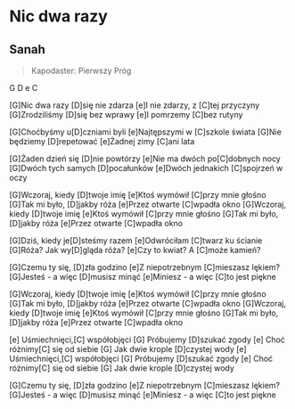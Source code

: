 # Nic dwa razy
## Sanah
> Kapodaster: Pierwszy Próg


G D e C

[G]Nic dwa razy [D]się nie zdarza
[e]I nie zdarzy, z [C]tej przyczyny
[G]Zrodziliśmy [D]się bez wprawy
[e]I pomrzemy [C]bez rutyny

[G]Choćbyśmy u[D]czniami byli
[e]Najtępszymi w [C]szkole świata
[G]Nie będziemy [D]repetować
[e]Żadnej zimy [C]ani lata

[G]Żaden dzień się [D]nie powtórzy
[e]Nie ma dwóch po[C]dobnych nocy
[G]Dwóch tych samych [D]pocałunków
[e]Dwóch jednakich [C]spojrzeń w oczy

[G]Wczoraj, kiedy [D]twoje imię
[e]Ktoś wymówił [C]przy mnie głośno
[G]Tak mi było, [D]jakby róża
[e]Przez otwarte [C]wpadła okno
[G]Wczoraj, kiedy [D]twoje imię
[e]Ktoś wymówił [C]przy mnie głośno
[G]Tak mi było, [D]jakby róża
[e]Przez otwarte [C]wpadła okno

[G]Dziś, kiedy je[D]steśmy razem
[e]Odwróciłam [C]twarz ku ścianie
[G]Róża? Jak wy[D]gląda róża?
[e]Czy to kwiat? A [C]może kamień?

[G]Czemu ty się, [D]zła godzino
[e]Z niepotrzebnym [C]mieszasz lękiem?
[G]Jesteś - a więc [D]musisz minąć
[e]Miniesz - a więc [C]to jest piękne

[G]Wczoraj, kiedy [D]twoje imię
[e]Ktoś wymówił [C]przy mnie głośno
[G]Tak mi było, [D]jakby róża
[e]Przez otwarte [C]wpadła okno
[G]Wczoraj, kiedy [D]twoje imię
[e]Ktoś wymówił [C]przy mnie głośno
[G]Tak mi było, [D]jakby róża
[e]Przez otwarte [C]wpadła okno

[e] Uśmiechnięci,[C] współobjęci
[G] Próbujemy [D]szukać zgody
[e] Choć różnimy[C] się od siebie
[G] Jak dwie krople [D]czystej wody
[e] Uśmiechnięci,[C] współobjęci
[G] Próbujemy [D]szukać zgody
[e] Choć różnimy[C] się od siebie
[G] Jak dwie krople [D]czystej wody

[G]Czemu ty się, [D]zła godzino
[e]Z niepotrzebnym [C]mieszasz lękiem?
[G]Jesteś - a więc [D]musisz minąć
[e]Miniesz - a więc [C]to jest piękne

